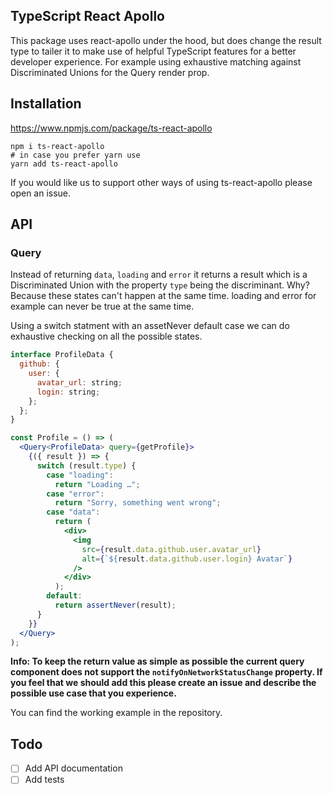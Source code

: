 ## TypeScript React Apollo

This package uses react-apollo under the hood, but does change the result type to tailer it to make use of helpful TypeScript features for a better developer experience. For example using exhaustive matching against Discriminated Unions for the Query render prop.

## Installation

https://www.npmjs.com/package/ts-react-apollo

```
npm i ts-react-apollo
# in case you prefer yarn use
yarn add ts-react-apollo
```

If you would like us to support other ways of using ts-react-apollo please open an issue.

## API

### Query

Instead of returning `data`, `loading` and `error` it returns a result which is a Discriminated Union with the property `type` being the discriminant. Why? Because these states can't happen at the same time. loading and error for example can never be true at the same time.

Using a switch statment with an assetNever default case we can do exhaustive checking on all the possible states.

```jsx
interface ProfileData {
  github: {
    user: {
      avatar_url: string;
      login: string;
    };
  };
}

const Profile = () => (
  <Query<ProfileData> query={getProfile}>
    {({ result }) => {
      switch (result.type) {
        case "loading":
          return "Loading …";
        case "error":
          return "Sorry, something went wrong";
        case "data":
          return (
            <div>
              <img
                src={result.data.github.user.avatar_url}
                alt={`${result.data.github.user.login} Avatar`}
              />
            </div>
          );
        default:
          return assertNever(result);
      }
    }}
  </Query>
);
```

**Info: To keep the return value as simple as possible the current query component does not support the `notifyOnNetworkStatusChange` property. If you feel that we should add this please create an issue and describe the possible use case that you experience.**

You can find the working example in the repository.

## Todo
- [ ] Add API documentation
- [ ] Add tests
